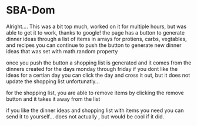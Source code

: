 # SBA-Dom
Alright.... This was a bit top much, worked on it for multiple hours, but was able to get it to work, thanks to google!
the page has a button to generate dinner ideas through a list of items in arrays for protiens, carbs, vegtables, and recipes
you can continue to push the button to generate new dinner ideas that was set with math.random property

once you push the button a shopping list is generated and it comes from the dinners created for the days monday through friday
if you dont like the ideas for a certian day you can click the day and cross it out, but it does not update the shopping list unfortunatly...

for the shopping list, you are able to remove items by clicking the remove button and it takes it away from the list

if you like the dinner ideas and shopping list with items you need you can send it to yourself... does not actually , but would be cool if it did. 




